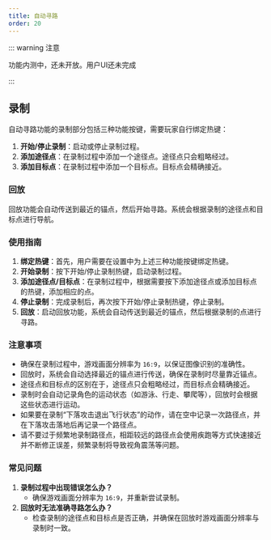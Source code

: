```yaml
---
title: 自动寻路
order: 20
---
```


::: warning 注意

功能内测中，还未开放。用户UI还未完成

:::

## 录制

自动寻路功能的录制部分包括三种功能按键，需要玩家自行绑定热键：

1. **开始/停止录制**：启动或停止录制过程。
2. **添加途径点**：在录制过程中添加一个途径点。途径点只会粗略经过。
3. **添加目标点**：在录制过程中添加一个目标点。目标点会精确接近。

### 回放

回放功能会自动传送到最近的锚点，然后开始寻路。系统会根据录制的途径点和目标点进行导航。

### 使用指南

1. **绑定热键**：首先，用户需要在设置中为上述三种功能按键绑定热键。
2. **开始录制**：按下开始/停止录制热键，启动录制过程。
3. **添加途径点/目标点**：在录制过程中，根据需要按下添加途径点或添加目标点的热键，添加相应的点。
4. **停止录制**：完成录制后，再次按下开始/停止录制热键，停止录制。
5. **回放**：启动回放功能，系统会自动传送到最近的锚点，然后根据录制的点进行寻路。

### 注意事项

- 确保在录制过程中，游戏画面分辨率为 `16:9`，以保证图像识别的准确性。
- 回放时，系统会自动选择最近的锚点进行传送，确保在录制时尽量靠近锚点。
- 途径点和目标点的区别在于，途径点只会粗略经过，而目标点会精确接近。
- 录制时会自动记录角色的运动状态（如游泳、行走、攀爬等），回放时会根据这些状态进行运动。
- 如果要在录制“下落攻击退出飞行状态”的动作，请在空中记录一次路径点，并在下落攻击落地后再记录一个路径点。
- 请不要过于频繁地录制路径点，相距较远的路径点会使用疾跑等方式快速接近并不断修正误差，频繁录制将导致视角震荡等问题。

### 常见问题

1. **录制过程中出现错误怎么办？**
   - 确保游戏画面分辨率为 `16:9`，并重新尝试录制。
2. **回放时无法准确寻路怎么办？**
   - 检查录制的途径点和目标点是否正确，并确保在回放时游戏画面分辨率与录制时一致。

